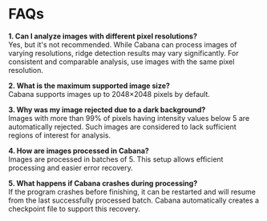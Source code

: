 # FAQs

**1. Can I analyze images with different pixel resolutions?**  
Yes, but it's not recommended. While Cabana can process images of varying resolutions, ridge detection results may vary significantly. For consistent and comparable analysis, use images with the same pixel resolution.

**2. What is the maximum supported image size?**  
Cabana supports images up to 2048×2048 pixels by default.

**3. Why was my image rejected due to a dark background?**  
Images with more than 99% of pixels having intensity values below 5 are automatically rejected. Such images are considered to lack sufficient regions of interest for analysis.

**4. How are images processed in Cabana?**  
Images are processed in batches of 5. This setup allows efficient processing and easier error recovery.

**5. What happens if Cabana crashes during processing?**  
If the program crashes before finishing, it can be restarted and will resume from the last successfully processed batch. Cabana automatically creates a checkpoint file to support this recovery.
